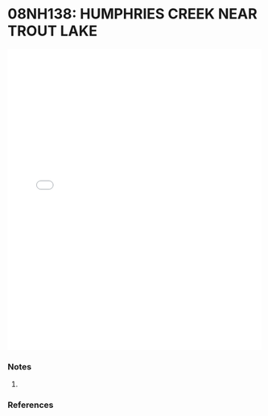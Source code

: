 # 08NH138: HUMPHRIES CREEK NEAR TROUT LAKE

<iframe src="/_static/stations/08NH138_fdc.html" width="100%" height="600" frameborder="0"></iframe>

### Notes
1. 

### References

